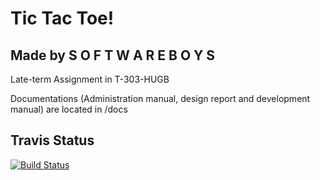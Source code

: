 Tic Tac Toe!
============

 

Made by S O F T W A R E B O Y S
-------------------------------
Late-term Assignment in T-303-HUGB

Documentations (Administration manual, design report and development manual) are located in /docs

Travis Status
-------------
[![Build Status](https://magnum.travis-ci.com/eythorsnaer/TicTacToe-SoftwareBoys.svg?token=usGkS1ayTZsj5b316kCN&branch=master)](https://magnum.travis-ci.com/eythorsnaer/TicTacToe-SoftwareBoys)
